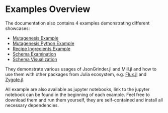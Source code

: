 # Examples Overview

The documentation also contains 4 examples demonstrating different showcases:
- [Mutagenesis Example](@ref)
- [Mutagenesis Python Example](https://nbviewer.jupyter.org/github/CTUAvastLab/JsonGrinder.jl/blob/gh-pages/dev/examples/mutagenesis_python.ipynb)
- [Recipe Ingredients Example](@ref)
- [Schema Examination](@ref)
- [Schema Visualization](@ref)

They demonstrate various usages of JsonGrinder.jl and Mill.jl and how to use them with other packages
from Julia ecosystem, e.g. [Flux.jl](https://fluxml.ai/) and [Zygote.jl](https://github.com/FluxML/Zygote.jl).

All example are also available as jupyter notebooks, 
link to the jupyter notebook can be found in the beginning of each example.
Feel free to download them and run them yourself, they are self-contained and install all necessary dependencies.

